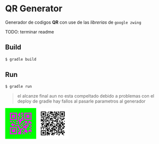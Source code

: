 # QR Generator 
Generador de codigos **QR** con use de las *librerias* de `google zwing`


TODO: terminar readme

## Build 

```bash
$ gradle build
```
## Run

```bash
$ gradle run 
```

> el alcanze final aun no esta compeltado debido a problemas con el deploy de gradle hay fallos al pasarle parametros al generador

<img width="100"  heigth="100" style="display:inline-block" src="https://github.com/theboshy/QrCode_zwing/blob/master/galerie/QRc.png"></img>
<img width="100"  heigth="100" src="https://github.com/theboshy/QrCode_zwing/blob/master/galerie/qrCode.png"></img>

